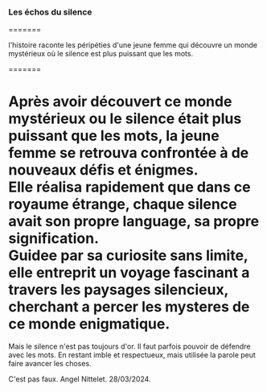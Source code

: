 
###   Les échos du silence
=======

l'histoire raconte les péripéties d'une jeune 
femme qui découvre un monde mystérieux où le silence 
est plus puissant que les mots.

=======

Après avoir découvert ce monde mystérieux ou le silence était plus puissant que les mots, la jeune femme se retrouva confrontée à de nouveaux défis et énigmes.\
Elle réalisa rapidement que dans ce royaume étrange, chaque silence avait son propre language, sa propre signification.\
Guidee par sa curiosite sans limite, elle entreprit un voyage fascinant a travers les paysages silencieux, cherchant a percer les mysteres de ce monde enigmatique.
=======
Mais le silence n'est pas toujours d'or.
Il faut parfois pouvoir de défendre avec les mots.
En restant imble et respectueux, mais utilisée la parole peut faire avancer les choses.

C'est pas faux.
Angel Nittelet.
28/03/2024.

